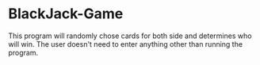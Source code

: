 # BlackJack-Game

This program will randomly chose cards for both side and determines who will win. The user doesn't need to enter anything other than running the program. 
